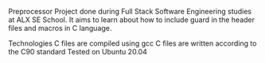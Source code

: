 Preprocessor
Project done during Full Stack Software Engineering studies at ALX SE School. It aims to learn about how to include guard in the header files and macros in C language.

Technologies
C files are compiled using gcc
C files are written according to the C90 standard
Tested on Ubuntu 20.04
